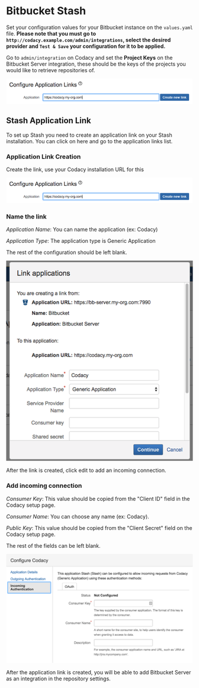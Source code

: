 # Bitbucket Stash

Set your configuration values for your Bitbucket instance on the `values.yaml` file.
**Please note that you must go to `http://codacy.example.com/admin/integrations`, select the desired provider and `Test & Save` your configuration for it to be applied.**

Go to `admin/integration` on Codacy and set the **Project Keys** on the Bitbucket Server integration, these should be the keys of the projects you would like to retrieve repositories of.

![Stash Application Link](./images/stash-application-link.png)

## Stash Application Link

To set up Stash you need to create an application link on your Stash installation.
You can click on here and go to the application links list.

### Application Link Creation

Create the link, use your Codacy installation URL for this

![Stash Application Link](./images/stash-application-link.png)

### Name the link

_Application Name_: You can name the application (ex: Codacy)

_Application Type_: The application type is Generic Application

The rest of the configuration should be left blank.

![Stash Link Naming](./images/stash-link-naming.png)

After the link is created, click edit to add an incoming connection.

### Add incoming connection

_Consumer Key_: This value should be copied from the "Client ID" field in the Codacy setup page.

_Consumer Name_: You can choose any name (ex: Codacy).

_Public Key_: This value should be copied from the "Client Secret" field on the Codacy setup page.

The rest of the fields can be left blank.

![Stash Incoming Connection](./images/stash-incoming-connection.png)

After the application link is created, you will be able to add Bitbucket Server as an integration in the repository settings.
